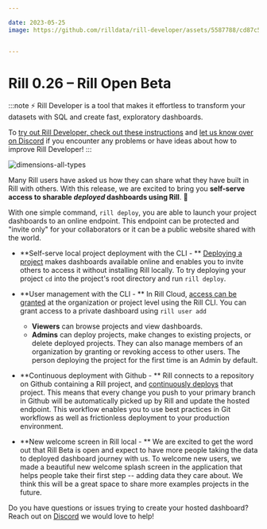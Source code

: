 ```yaml
---

date: 2023-05-25
image: https://github.com/rilldata/rill-developer/assets/5587788/cd87c5e2-4434-44b9-bb5f-5e817cbc035b


---
```



# Rill 0.26 – Rill Open Beta

:::note
⚡ Rill Developer is a tool that makes it effortless to transform your datasets with SQL and create fast, exploratory dashboards.

To [try out Rill Developer, check out these instructions](../../install) and [let us know over on Discord](https://bit.ly/3bbcSl9) if you encounter any problems or have ideas about how to improve Rill Developer!
:::

![dimensions-all-types](https://github.com/rilldata/rill-developer/assets/5587788/9e4631a8-8c6f-4d7a-ae20-6609483fa2b8 "830292891")

Many Rill users have asked us how they can share what they have built in Rill with others. With this release, we are excited to bring you **self-serve access to sharable _deployed_ dashboards using Rill**. :tada: 

With one simple command, `rill deploy`, you are able to launch your project dashboards to an online endpoint. This endpoint can be protected and "invite only" for your collaborators or it can be a public website shared with the world. 

- **Self-serve local project deployment with the CLI - ** [Deploying a project](../../deploy/existing-project) makes dashboards available online and enables you to invite others to access it without installing Rill locally. To try deploying your project `cd` into the project's root directory and run `rill deploy`.

- **User management with the CLI - ** In Rill Cloud, [access can be granted](../../share/user-management) at the organization or project level using the Rill CLI.  You can grant access to a private dashboard using `rill user add`
    - **Viewers** can browse projects and view dashboards.
    - **Admins** can deploy projects, make changes to existing projects, or delete deployed projects. They can also manage members of an organization by granting or revoking access to other users. The person deploying the project for the first time is an Admin by default.

- **Continuous deployment with Github - ** Rill connects to a repository on Github containing a Rill project, and [continuously deploys](../../deploy/existing-project#push-the-project-to-github) that project. This means that every change you push to your primary branch in Github will be automatically picked up by Rill and update the hosted endpoint. This workflow enables you to use best practices in Git workflows as well as frictionless deployment to your production environment.

- **New welcome screen in Rill local - ** We are excited to get the word out that Rill Beta is open and expect to have more people taking the data to deployed dashboard journey with us. To welcome new users, we made a beautiful new welcome splash screen in the application that helps people take their first step -- adding data they care about. We think this will be a great space to share more examples projects in the future.

Do you have questions or issues trying to create your hosted dashboard? Reach out on [Discord](https://bit.ly/3bbcSl9) we would love to help!
